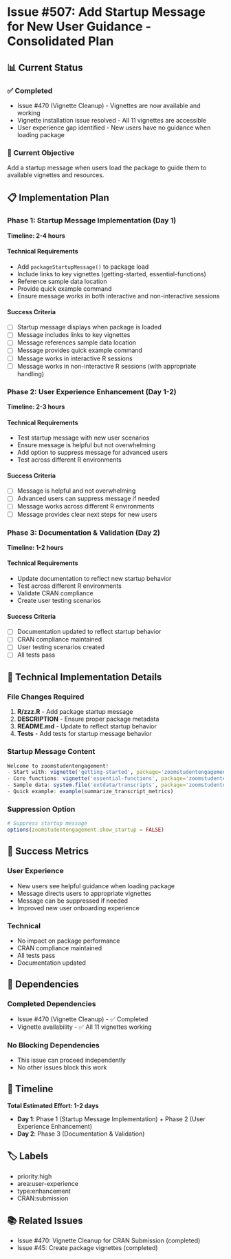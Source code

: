 # Issue #507: Add Startup Message for New User Guidance - Consolidated Plan

## 📊 Current Status

### ✅ Completed
- Issue #470 (Vignette Cleanup) - Vignettes are now available and working
- Vignette installation issue resolved - All 11 vignettes are accessible
- User experience gap identified - New users have no guidance when loading package

### 🎯 Current Objective
Add a startup message when users load the package to guide them to available vignettes and resources.

## 📋 Implementation Plan

### Phase 1: Startup Message Implementation (Day 1)
**Timeline: 2-4 hours**

#### Technical Requirements
- Add `packageStartupMessage()` to package load
- Include links to key vignettes (getting-started, essential-functions)
- Reference sample data location
- Provide quick example command
- Ensure message works in both interactive and non-interactive sessions

#### Success Criteria
- [ ] Startup message displays when package is loaded
- [ ] Message includes links to key vignettes
- [ ] Message references sample data location
- [ ] Message provides quick example command
- [ ] Message works in interactive R sessions
- [ ] Message works in non-interactive R sessions (with appropriate handling)

### Phase 2: User Experience Enhancement (Day 1-2)
**Timeline: 2-3 hours**

#### Technical Requirements
- Test startup message with new user scenarios
- Ensure message is helpful but not overwhelming
- Add option to suppress message for advanced users
- Test across different R environments

#### Success Criteria
- [ ] Message is helpful and not overwhelming
- [ ] Advanced users can suppress message if needed
- [ ] Message works across different R environments
- [ ] Message provides clear next steps for new users

### Phase 3: Documentation & Validation (Day 2)
**Timeline: 1-2 hours**

#### Technical Requirements
- Update documentation to reflect new startup behavior
- Test across different R environments
- Validate CRAN compliance
- Create user testing scenarios

#### Success Criteria
- [ ] Documentation updated to reflect startup behavior
- [ ] CRAN compliance maintained
- [ ] User testing scenarios created
- [ ] All tests pass

## 🔧 Technical Implementation Details

### File Changes Required
1. **R/zzz.R** - Add package startup message
2. **DESCRIPTION** - Ensure proper package metadata
3. **README.md** - Update to reflect startup behavior
4. **Tests** - Add tests for startup message behavior

### Startup Message Content
```r
Welcome to zoomstudentengagement!
- Start with: vignette('getting-started', package='zoomstudentengagement')
- Core functions: vignette('essential-functions', package='zoomstudentengagement')
- Sample data: system.file('extdata/transcripts', package='zoomstudentengagement')
- Quick example: example(summarize_transcript_metrics)
```

### Suppression Option
```r
# Suppress startup message
options(zoomstudentengagement.show_startup = FALSE)
```

## 🎯 Success Metrics

### User Experience
- New users see helpful guidance when loading package
- Message directs users to appropriate vignettes
- Message can be suppressed if needed
- Improved new user onboarding experience

### Technical
- No impact on package performance
- CRAN compliance maintained
- All tests pass
- Documentation updated

## 🔗 Dependencies

### Completed Dependencies
- Issue #470 (Vignette Cleanup) - ✅ Completed
- Vignette availability - ✅ All 11 vignettes working

### No Blocking Dependencies
- This issue can proceed independently
- No other issues block this work

## 📅 Timeline

**Total Estimated Effort: 1-2 days**

- **Day 1**: Phase 1 (Startup Message Implementation) + Phase 2 (User Experience Enhancement)
- **Day 2**: Phase 3 (Documentation & Validation)

## 🏷️ Labels
- priority:high
- area:user-experience
- type:enhancement
- CRAN:submission

## 📚 Related Issues
- Issue #470: Vignette Cleanup for CRAN Submission (completed)
- Issue #45: Create package vignettes (completed)
